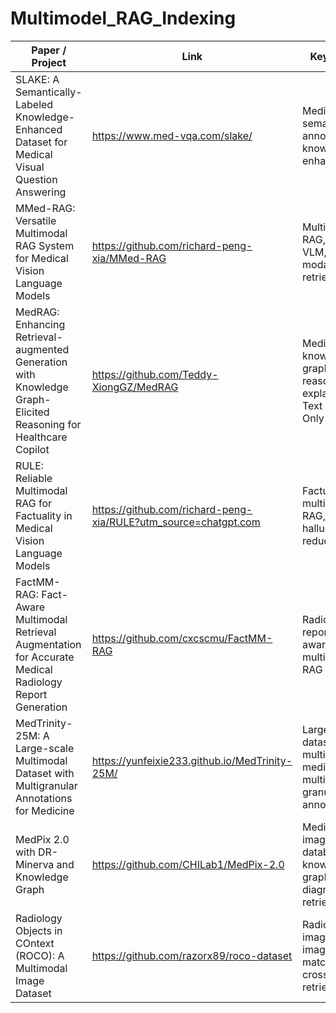 # Multimodel_RAG_Indexing

| Paper / Project | Link | Keywords | Conference |
| --- | --- | --- |---|
| SLAKE: A Semantically-Labeled Knowledge-Enhanced Dataset for Medical Visual Question Answering | https://www.med-vqa.com/slake/ | Medical VQA, semantic annotation, knowledge-enhanced | ISBI 2021 |
| MMed-RAG: Versatile Multimodal RAG System for Medical Vision Language Models | https://github.com/richard-peng-xia/MMed-RAG | Multimodal RAG, medical VLM, cross-modal retrieval | ICLR 2025 |
| MedRAG: Enhancing Retrieval-augmented Generation with Knowledge Graph-Elicited Reasoning for Healthcare Copilot | https://github.com/Teddy-XiongGZ/MedRAG | Medical RAG, knowledge graph reasoning, explainability, Text Modality Only | WWW 2025 |
| RULE: Reliable Multimodal RAG for Factuality in Medical Vision Language Models | https://github.com/richard-peng-xia/RULE?utm_source=chatgpt.com | Factuality, multimodal RAG, hallucination reduction | EMNLP 2024 |
| FactMM-RAG: Fact-Aware Multimodal Retrieval Augmentation for Accurate Medical Radiology Report Generation | https://github.com/cxcscmu/FactMM-RAG | Radiology report, fact-aware, multimodal RAG | NAACL 2025 |
| MedTrinity-25M: A Large-scale Multimodal Dataset with Multigranular Annotations for Medicine | https://yunfeixie233.github.io/MedTrinity-25M/ | Large-scale dataset, multimodal medical data, multi-granular annotation | ICLR 2025 |
| MedPix 2.0 with DR-Minerva and Knowledge Graph | https://github.com/CHILab1/MedPix-2.0 | Medical image database, knowledge graph, diagnostic retrieval | Arxiv |
| Radiology Objects in COntext (ROCO): A Multimodal Image Dataset | https://github.com/razorx89/roco-dataset | Radiology images, image-text matching, cross-modal retrieval | Arxiv |
